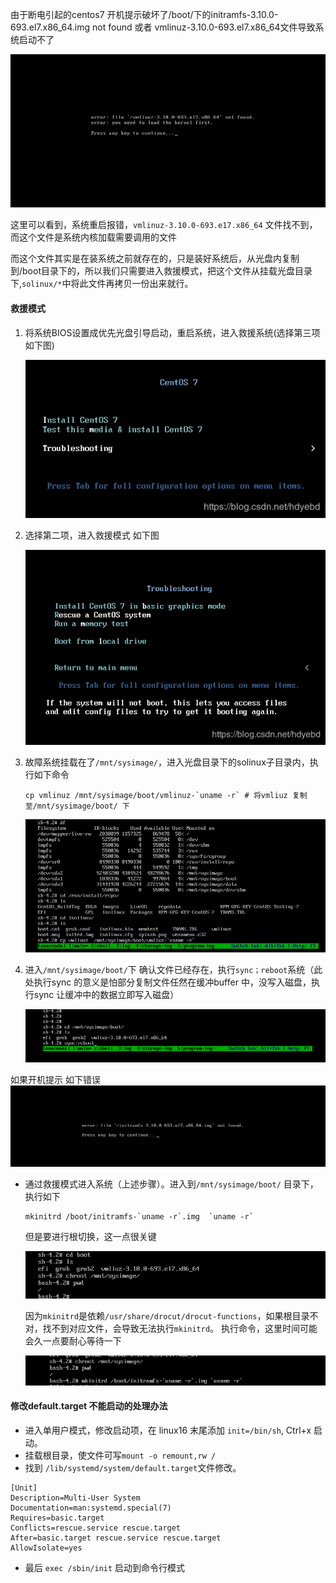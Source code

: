 由于断电引起的centos7 开机提示破坏了/boot/下的initramfs-3.10.0-693.el7.x86_64.img  not found  或者 vmlinuz-3.10.0-693.el7.x86_64文件导致系统启动不了

![image](../img/linux_re1.png)

这里可以看到，系统重启报错，`vmlinuz-3.10.0-693.e17.x86_64` 文件找不到，而这个文件是系统内核加载需要调用的文件


而这个文件其实是在装系统之前就存在的，只是装好系统后，从光盘内复制到/boot目录下的，所以我们只需要进入救援模式，把这个文件从挂载光盘目录下,`solinux/*`中将此文件再拷贝一份出来就行。


#### 救援模式
1. 将系统BIOS设置成优先光盘引导启动，重启系统，进入救援系统(选择第三项如下图)

	![image](../img/linux_re2.png)

2. 选择第二项，进入救援模式 如下图

	![image](../img/linux_re3.png)

3. 故障系统挂载在了`/mnt/sysimage/`，进入光盘目录下的solinux子目录内，执行如下命令 

	```
	cp vmlinuz /mnt/sysimage/boot/vmlinuz-`uname -r` # 将vmliuz 复制至/mnt/sysimage/boot/ 下
	```

    ![image](../img/linux_re4.png)

4. 进入`/mnt/sysimage/boot/`下 确认文件已经存在，执行`sync；reboot`系统（此处执行sync 的意义是怕部分复制文件任然在缓冲buffer 中，没写入磁盘，执行sync 让缓冲中的数据立即写入磁盘）

	
	![image](../img/linux_re5.png)



如果开机提示 如下错误
![image](../img/linux_re6.png)

- 通过救援模式进入系统（上述步骤）。进入到`/mnt/sysimage/boot/` 目录下，执行如下
	```
	mkinitrd /boot/initramfs-`uname -r`.img  `uname -r`
	```
	但是要进行根切换，这一点很关键

	![image](../img/linux_re7.png)

	因为`mkinitrd`是依赖`/usr/share/drocut/drocut-functions`，如果根目录不对，找不到对应文件，会导致无法执行`mkinitrd`。 执行命令，这里时间可能会久一点要耐心等待一下

	![image](../img/linux_re8.png)


#### 修改default.target 不能启动的处理办法

- 进入单用户模式，修改启动项，在 linux16 末尾添加 `init=/bin/sh`, Ctrl+x 启动。
- 挂载根目录，使文件可写`mount -o remount,rw /`
- 找到 `/lib/systemd/system/default.target`文件修改。
```
[Unit]
Description=Multi-User System
Documentation=man:systemd.special(7)
Requires=basic.target
Conflicts=rescue.service rescue.target
After=basic.target rescue.service rescue.target
AllowIsolate=yes
```
- 最后 `exec /sbin/init` 启动到命令行模式